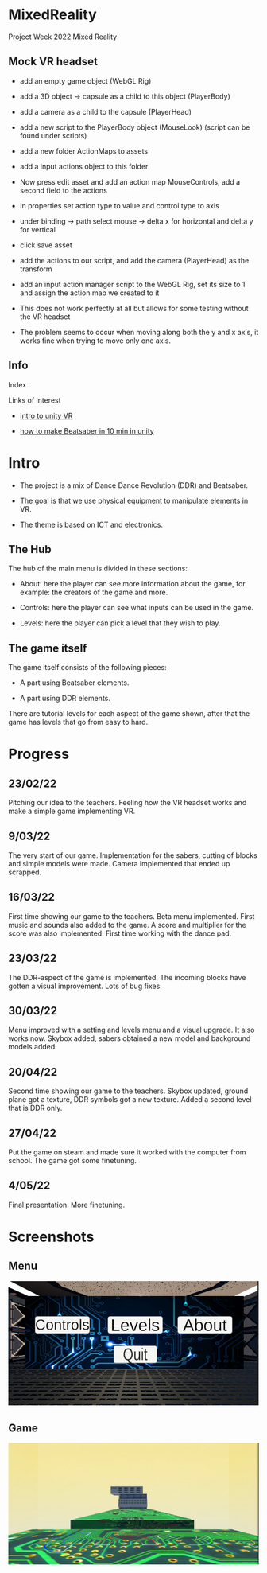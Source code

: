 # MixedReality 

Project Week 2022 Mixed Reality 

## Mock VR headset 

-  add an empty game object (WebGL Rig) 

- add a 3D object -> capsule as a child to this object (PlayerBody) 

- add a camera as a child to the capsule (PlayerHead) 

- add a new script to the PlayerBody object (MouseLook) (script can be found under scripts) 

- add a new folder ActionMaps to assets 

- add a input actions object to this folder 

- Now press edit asset and add an action map MouseControls, add a second field to the actions 

- in properties set action type to value and control type to axis 

- under binding -> path select mouse -> delta x for horizontal and delta y for vertical 

- click save asset 

- add the actions to our script, and add the camera (PlayerHead) as the transform 

- add an input action manager script to the WebGL Rig, set its size to 1 and assign the action map we created to it 

- This does not work perfectly at all but allows for some testing without the VR headset 

- The problem seems to occur when moving along both the y and x axis, it works fine when trying to move only one axis. 

## Info 

Index 

Links of interest 

- [intro to unity VR](https://www.youtube.com/watch?v=gGYtahQjmWQ&ab_channel=Valem) 

- [how to make Beatsaber in 10 min in unity](https://www.youtube.com/watch?v=gh4k0Q1Pl7E&ab_channel=Valem) 

# Intro 

-  The project is a mix of Dance Dance Revolution (DDR) and Beatsaber. 

- The goal is that we use physical equipment to manipulate elements in VR. 

- The theme is based on ICT and electronics. 

## The Hub 

The hub of the main menu is divided in these sections: 

-  About: here the player can see more information about the game, for example: the creators of the game and more. 

- Controls: here the player can see what inputs can be used in the game. 

- Levels: here the player can pick a level that they wish to play. 

## The game itself 

The game itself consists of the following pieces: 

-  A part using Beatsaber elements. 

-  A part using DDR elements. 

There are tutorial levels for each aspect of the game shown, after that the game has levels that go from easy to hard. 

# Progress 

 

## 23/02/22 

Pitching our idea to the teachers. Feeling how the VR headset works and make a simple game implementing VR. 

 

## 9/03/22 

The very start of our game. Implementation for the sabers, cutting of blocks and simple models were made. Camera implemented that ended up scrapped. 

 

## 16/03/22 

First time showing our game to the teachers. Beta menu implemented. First music and sounds also added to the game. A score and multiplier for the score was also implemented. First time working with the dance pad. 

 

## 23/03/22 

The DDR-aspect of the game is implemented. The incoming blocks have gotten a visual improvement. Lots of bug fixes. 

 

## 30/03/22 

Menu improved with a setting and levels menu and a visual upgrade. It also works now. Skybox added, sabers obtained a new model and background models added. 

 

## 20/04/22 

Second time showing our game to the teachers. Skybox updated, ground plane got a texture, DDR symbols got a new texture. Added a second level that is DDR only. 

 

## 27/04/22 

Put the game on steam and made sure it worked with the computer from school. The game got some finetuning.

 
## 4/05/22

Final presentation. More finetuning.

# Screenshots 

## Menu 
![Menu](./Img/Menu.png)

## Game 
![Game](./Img/Game.png)


